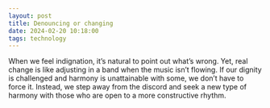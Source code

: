 ```yaml
---
layout: post
title: Denouncing or changing
date: 2024-02-20 10:18:00
tags: technology
---
```


When we feel indignation, it’s natural to point out what’s wrong. Yet, real change is like adjusting in a band when the music isn’t flowing. If our dignity is challenged and harmony is unattainable with some, we don’t have to force it. Instead, we step away from the discord and seek a new type of harmony with those who are open to a more constructive rhythm.

